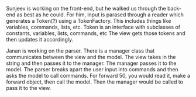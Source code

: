 Sunjeev is working on the front-end, but he walked us through the back-end as best as he could.
For him, input is parased through a reader which generates a Token(?) using a TokenFactory. This includes things like variables, commands, lists, etc.
Token is an interface with subclasses of constants, variables, lists, commands, etc
The view gets those tokens and then updates it accordingly. 

Janan is working on the parser. There is a manager class that communicates between the view and the model.
The view takes in the string and then passes it to the manager. The manager passes it to the model.
The parser breaks apart the user input into commands and then asks the model to call commands.
For forward 50, you would read it, make a forward object, then call the model.
Then the manager would be called to pass it to the view.
